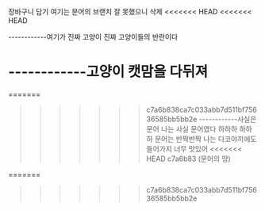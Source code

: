장바구니 담기
여기는 문어의 브랜치
잘 못했으니 삭제
<<<<<<< HEAD
<<<<<<< HEAD

------------여기가 진짜 고양이
진짜 고양이들의 반란이다

------------고양이
캣맘을 다뒤져
=======
=======
>>>>>>> c7a6b838ca7c033abb7d511bf75636585bb5bb2e
------------사실은 문어
나는 사실 문어였다 하하하
하하하 
문어는 반짝반짝
나는 다코야끼에도 들어가지 너무 맛있어
<<<<<<< HEAD
>>>>>>> c7a6b83 (문어의 땅)

=======
>>>>>>> c7a6b838ca7c033abb7d511bf75636585bb5bb2e

